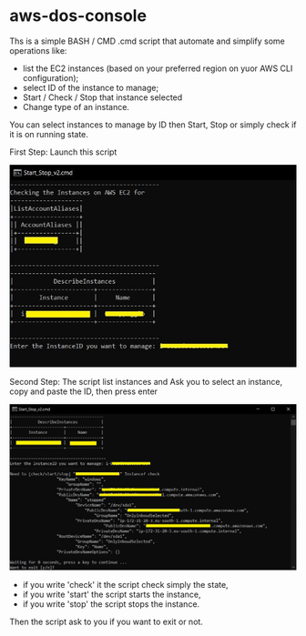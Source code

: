 # aws-dos-console

Ths is a simple BASH / CMD .cmd script that automate and simplify some operations like:
- list the EC2 instances (based on your preferred region on yuor AWS CLI configuration);
- select ID of the instance to manage;
- Start / Check / Stop that instance selected
- Change type of an instance.

You can select instances to manage by ID then Start, Stop or simply check if it is on running state.

First Step: Launch this script

![Alt text](images/Start_Stop_v2.cmd.jpg?raw=true "Start / Stop Instances on CMD / Powershell")

Second Step: The script list instances and Ask you to select an instance, copy and paste the ID, then press enter

![Alt text](images/Start_Stop_v2.cmd_check.jpg?raw=true "Start / Stop Instances on CMD / Powershell ID instance")

- if you write 'check' it the script check simply the state, 
- if you write 'start' the script starts the instance, 
- if you write 'stop' the script stops the instance.

Then the script ask to you if you want to exit or not.
